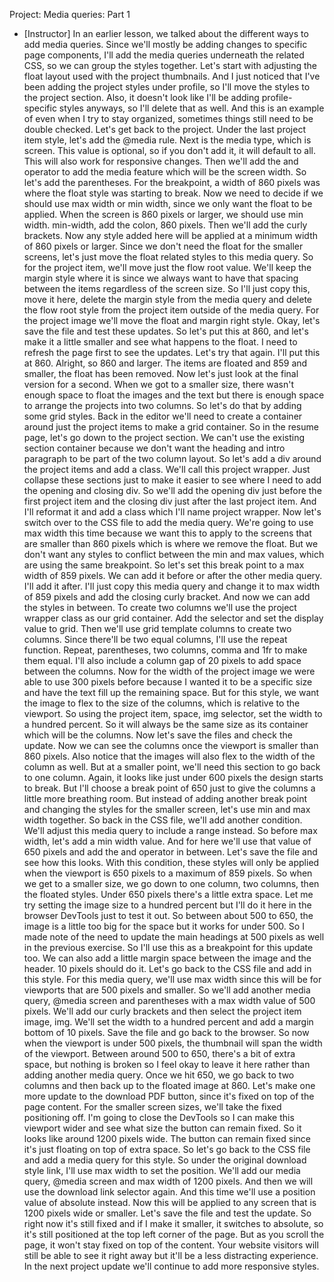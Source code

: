 Project: Media queries: Part 1
- [Instructor] In an earlier lesson, we talked about the different ways to add media queries. Since we'll mostly be adding changes to specific page components, I'll add the media queries underneath the related CSS, so we can group the styles together. Let's start with adjusting the float layout used with the project thumbnails. And I just noticed that I've been adding the project styles under profile, so I'll move the styles to the project section. Also, it doesn't look like I'll be adding profile-specific styles anyways, so I'll delete that as well. And this is an example of even when I try to stay organized, sometimes things still need to be double checked. Let's get back to the project. Under the last project item style, let's add the @media rule. Next is the media type, which is screen. This value is optional, so if you don't add it, it will default to all. This will also work for responsive changes. Then we'll add the and operator to add the media feature which will be the screen width. So let's add the parentheses. For the breakpoint, a width of 860 pixels was where the float style was starting to break. Now we need to decide if we should use max width or min width, since we only want the float to be applied. When the screen is 860 pixels or larger, we should use min width. min-width, add the colon, 860 pixels. Then we'll add the curly brackets. Now any style added here will be applied at a minimum width of 860 pixels or larger. Since we don't need the float for the smaller screens, let's just move the float related styles to this media query. So for the project item, we'll move just the flow root value. We'll keep the margin style where it is since we always want to have that spacing between the items regardless of the screen size. So I'll just copy this, move it here, delete the margin style from the media query and delete the flow root style from the project item outside of the media query. For the project image we'll move the float and margin right style. Okay, let's save the file and test these updates. So let's put this at 860, and let's make it a little smaller and see what happens to the float. I need to refresh the page first to see the updates. Let's try that again. I'll put this at 860. Alright, so 860 and larger. The items are floated and 859 and smaller, the float has been removed. Now let's just look at the final version for a second. When we got to a smaller size, there wasn't enough space to float the images and the text but there is enough space to arrange the projects into two columns. So let's do that by adding some grid styles. Back in the editor we'll need to create a container around just the project items to make a grid container. So in the resume page, let's go down to the project section. We can't use the existing section container because we don't want the heading and intro paragraph to be part of the two column layout. So let's add a div around the project items and add a class. We'll call this project wrapper. Just collapse these sections just to make it easier to see where I need to add the opening and closing div. So we'll add the opening div just before the first project item and the closing div just after the last project item. And I'll reformat it and add a class which I'll name project wrapper. Now let's switch over to the CSS file to add the media query. We're going to use max width this time because we want this to apply to the screens that are smaller than 860 pixels which is where we remove the float. But we don't want any styles to conflict between the min and max values, which are using the same breakpoint. So let's set this break point to a max width of 859 pixels. We can add it before or after the other media query. I'll add it after. I'll just copy this media query and change it to max width of 859 pixels and add the closing curly bracket. And now we can add the styles in between. To create two columns we'll use the project wrapper class as our grid container. Add the selector and set the display value to grid. Then we'll use grid template columns to create two columns. Since there'll be two equal columns, I'll use the repeat function. Repeat, parentheses, two columns, comma and 1fr to make them equal. I'll also include a column gap of 20 pixels to add space between the columns. Now for the width of the project image we were able to use 300 pixels before because I wanted it to be a specific size and have the text fill up the remaining space. But for this style, we want the image to flex to the size of the columns, which is relative to the viewport. So using the project item, space, img selector, set the width to a hundred percent. So it will always be the same size as its container which will be the columns. Now let's save the files and check the update. Now we can see the columns once the viewport is smaller than 860 pixels. Also notice that the images will also flex to the width of the column as well. But at a smaller point, we'll need this section to go back to one column. Again, it looks like just under 600 pixels the design starts to break. But I'll choose a break point of 650 just to give the columns a little more breathing room. But instead of adding another break point and changing the styles for the smaller screen, let's use min and max width together. So back in the CSS file, we'll add another condition. We'll adjust this media query to include a range instead. So before max width, let's add a min width value. And for here we'll use that value of 650 pixels and add the and operator in between. Let's save the file and see how this looks. With this condition, these styles will only be applied when the viewport is 650 pixels to a maximum of 859 pixels. So when we get to a smaller size, we go down to one column, two columns, then the floated styles. Under 650 pixels there's a little extra space. Let me try setting the image size to a hundred percent but I'll do it here in the browser DevTools just to test it out. So between about 500 to 650, the image is a little too big for the space but it works for under 500. So I made note of the need to update the main headings at 500 pixels as well in the previous exercise. So I'll use this as a breakpoint for this update too. We can also add a little margin space between the image and the header. 10 pixels should do it. Let's go back to the CSS file and add in this style. For this media query, we'll use max width since this will be for viewports that are 500 pixels and smaller. So we'll add another media query, @media screen and parentheses with a max width value of 500 pixels. We'll add our curly brackets and then select the project item image, img. We'll set the width to a hundred percent and add a margin bottom of 10 pixels. Save the file and go back to the browser. So now when the viewport is under 500 pixels, the thumbnail will span the width of the viewport. Between around 500 to 650, there's a bit of extra space, but nothing is broken so I feel okay to leave it here rather than adding another media query. Once we hit 650, we go back to two columns and then back up to the floated image at 860. Let's make one more update to the download PDF button, since it's fixed on top of the page content. For the smaller screen sizes, we'll take the fixed positioning off. I'm going to close the DevTools so I can make this viewport wider and see what size the button can remain fixed. So it looks like around 1200 pixels wide. The button can remain fixed since it's just floating on top of extra space. So let's go back to the CSS file and add a media query for this style. So under the original download style link, I'll use max width to set the position. We'll add our media query, @media screen and max width of 1200 pixels. And then we will use the download link selector again. And this time we'll use a position value of absolute instead. Now this will be applied to any screen that is 1200 pixels wide or smaller. Let's save the file and test the update. So right now it's still fixed and if I make it smaller, it switches to absolute, so it's still positioned at the top left corner of the page. But as you scroll the page, it won't stay fixed on top of the content. Your website visitors will still be able to see it right away but it'll be a less distracting experience. In the next project update we'll continue to add more responsive styles.